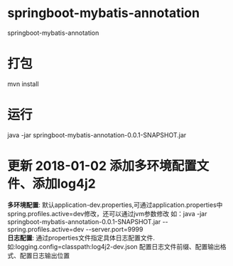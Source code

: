 # springboot-mybatis-annotation
springboot-mybatis-annotation

# 打包
mvn install

# 运行
java -jar springboot-mybatis-annotation-0.0.1-SNAPSHOT.jar


# 更新 2018-01-02 添加多环境配置文件、添加log4j2
<b>多环境配置</b>:
默认application-dev.properties,可通过application.properties中spring.profiles.active=dev修改，还可以通过jvm参数修改 如：java -jar springboot-mybatis-annotation-0.0.1-SNAPSHOT.jar --spring.profiles.active=dev --server.port=9999
<br><b>日志配置</b>:
通过properties文件指定具体日志配置文件. 如:logging.config=classpath:log4j2-dev.json
配置日志文件前缀、配置输出格式、配置日志输出位置




